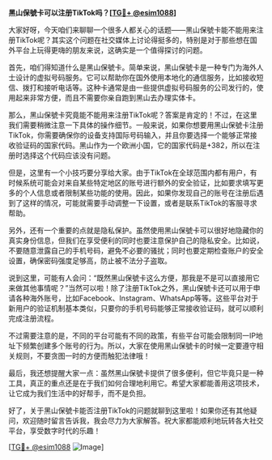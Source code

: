 **黑山保號卡可以注册TikTok吗？[[TG💪+ @esim1088](https://t.me/s/esim1088)]**

大家好呀，今天咱们来聊聊一个很多人都关心的话题——黑山保號卡能不能用来注册TikTok呢？其实这个问题在社交媒体上讨论得挺多的，特别是对于那些想在国外平台上玩得更嗨的朋友来说，这确实是一个值得探讨的问题。

首先，咱们得知道什么是黑山保號卡。简单来说，黑山保號卡是一种专门为海外人士设计的虚拟号码服务。它可以帮助你在国外使用本地化的通信服务，比如接收短信、拨打和接听电话等。这种卡通常是由一些提供虚拟号码服务的公司发行的，使用起来非常方便，而且不需要你亲自跑到黑山去办理实体卡。

那么，黑山保號卡究竟能不能用来注册TikTok呢？答案是肯定的！不过，在这里我们需要稍微注意一下具体的操作细节。一般来说，如果你想要用黑山保號卡注册TikTok，你需要确保你的设备支持国际号码输入，并且你要选择一个能够正常接收验证码的国家代码。黑山作为一个欧洲小国，它的国家代码是+382，所以在注册时选择这个代码应该没有问题。

但是，这里有一个小技巧要分享给大家。由于TikTok在全球范围内都有用户，有时候系统可能会对来自某些特定地区的账号进行额外的安全验证，比如要求填写更多的个人信息或者限制某些功能的使用。因此，如果你发现自己的账号在注册后遇到了这样的情况，可能就需要手动调整一下设置，或者是联系TikTok的客服寻求帮助。

另外，还有一个重要的点就是隐私保护。虽然使用黑山保號卡可以很好地隐藏你的真实身份信息，但我们在享受便利的同时也要注意保护自己的隐私安全。比如说，不要随意泄露自己的手机号码，避免不必要的骚扰；同时也要定期检查账户的安全设置，确保密码强度足够高，防止被不法分子盗取。

说到这里，可能有人会问：“既然黑山保號卡这么方便，那我是不是可以直接用它来做其他事情呢？”当然可以啦！除了注册TikTok之外，黑山保號卡还可以用于申请各种海外账号，比如Facebook、Instagram、WhatsApp等等。这些平台对于新用户的验证机制基本类似，只要你的手机号码能够正常接收验证码，就可以顺利完成注册流程。

不过需要注意的是，不同的平台可能有不同的政策，有些平台可能会限制同一IP地址下频繁创建多个账号的行为。所以，大家在使用黑山保號卡的时候一定要遵守相关规则，不要贪图一时的方便而触犯法律哦！

最后，我还想提醒大家一点：虽然黑山保號卡提供了很多便利，但它毕竟只是一种工具，真正的重点还是在于我们如何合理地利用它。希望大家都能善用这项技术，让它成为我们生活中的好帮手，而不是负担。

好了，关于黑山保號卡能否注册TikTok的问题就聊到这里啦！如果你还有其他疑问，欢迎随时留言告诉我，我会尽力为大家解答。祝大家都能顺利地玩转各大社交平台，享受数字时代的乐趣！

[[TG💪+ @esim1088](https://t.me/s/esim1088) ![Image](https://i.postimg.cc/4NQfJmqS/Snipaste-2025-05-13-00-14-12.png)]